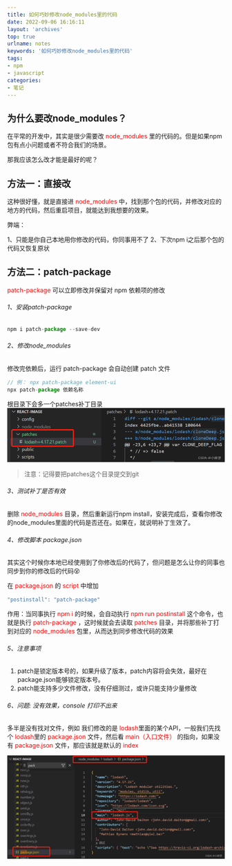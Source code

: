 ```yaml
---
title: 如何巧妙修改node_modules里的代码
date: 2022-09-06 16:16:11
layout: 'archives'
top: true
urlname: notes
keywords: '如何巧妙修改node_modules里的代码'
tags: 
- npm
- javascript
categories: 
- 笔记
---
```


## 为什么要改node_modules？
在平常的开发中，其实是很少需要改<font color=red> node_modules </font>里的代码的。但是如果npm包有点小问题或者不符合我们的场景。

那我应该怎么改才能是最好的呢？
## 方法一：直接改
这种很好懂，就是直接进<font color=red> node_modules </font>中，找到那个包的代码，并修改对应的地方的代码，然后重启项目，就能达到我想要的效果。

弊端：

1、只能是你自己本地用你修改的代码，你同事用不了
2、下次npm i之后那个包的代码又恢复原状

## 方法二：patch-package
<font color=red> patch-package </font>可以立即修改并保留对 npm 依赖项的修改
###### 1、安装patch-package
```javascript
npm i patch-package --save-dev
```
###### 2、修改node_modules
修改完依赖后，运行 patch-package 会自动创建 patch 文件
```javascript
// 例： npx patch-package element-ui
npx patch-package 依赖名称
```
根目录下会多一个patches补丁目录
![](no-006/1.png)

>注意：记得要把patches这个目录提交到git
###### 3、测试补丁是否有效
删除<font color=red> node_modules </font>目录，然后重新运行npm install，安装完成后，查看你修改的node_modules里面的代码是否还在。如果在，就说明补丁生效了。
###### 4、修改脚本 package.json
其实这个时候你本地已经使用到了你修改后的代码了，但问题是怎么让你的同事也同步到你的修改后的代码😵

在<font color=red> package.json </font>的<font color=red> script </font>中增加
```javascript
"postinstall": "patch-package"
```
作用：当同事执行<font color=red> npm i </font>的时候，会自动执行<font color=red> npm run postinstall </font>这个命令，也就是执行<font color=red> patch-package </font>，这时候就会去读取<font color=red> patches </font>目录，并将那些补丁打到对应的<font color=red> node_modules </font>包里，从而达到同步修改代码的效果
###### 5、注意事项
1. patch是锁定版本号的，如果升级了版本，patch内容将会失效，最好在package.json能够锁定版本号。
2. patch能支持多少文件修改，没有仔细测过，或许只能支持少量修改
###### 6、问题: 没有效果，console 打印不出来
多半是没有找对文件，例如 我们修改的是<font color=red> lodash</font>里面的某个API，一般我们先找个<font color=red> lodash</font>里的<font color=red> package.json </font>文件，然后看<font color=red> main（入口文件） </font>的指向，如果没有<font color=red> package.json </font>文件，那应该就是默认的<font color=red> index </font>

![](no-006/2.png)

